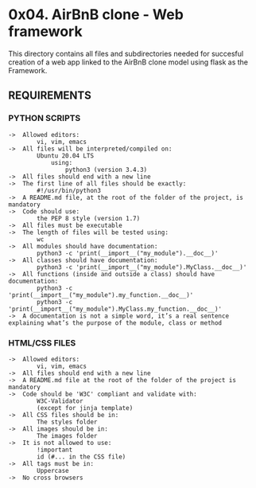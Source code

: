 # 0x04. AirBnB clone - Web framework

This directory contains all files and subdirectories needed for succesful creation of a web app linked to the AirBnB clone model using flask as the Framework.

## REQUIREMENTS

### PYTHON SCRIPTS

	->	Allowed editors:
			vi, vim, emacs
	->	All files will be interpreted/compiled on:
			Ubuntu 20.04 LTS
				using:
					python3 (version 3.4.3)
	->	All files should end with a new line
	->	The first line of all files should be exactly:
			#!/usr/bin/python3
	->	A README.md file, at the root of the folder of the project, is mandatory
	->	Code should use:
			the PEP 8 style (version 1.7)
	->	All files must be executable
	->	The length of files will be tested using:
			wc
	->	All modules should have documentation:
			python3 -c 'print(__import__("my_module").__doc__)'
	->	All classes should have documentation:
			python3 -c 'print(__import__("my_module").MyClass.__doc__)'
	->	All functions (inside and outside a class) should have documentation:
			python3 -c 'print(__import__("my_module").my_function.__doc__)'
			python3 -c 'print(__import__("my_module").MyClass.my_function.__doc__)'
	->	A documentation is not a simple word, it’s a real sentence explaining what’s the purpose of the module, class or method

### HTML/CSS FILES

	->	Allowed editors:
			vi, vim, emacs
	->	All files should end with a new line
	->	A README.md file at the root of the folder of the project is mandatory
	->	Code should be 'W3C' compliant and validate with:
			W3C-Validator
			(except for jinja template)
	->	All CSS files should be in:
			The styles folder
	->	All images should be in:
			The images folder
	->	It is not allowed to use:
			!important
			id (#... in the CSS file)
	->	All tags must be in:
			Uppercase
	->	No cross browsers